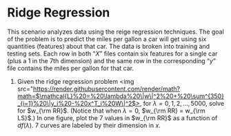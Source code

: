 # Ridge Regression
This scenario analyzes data using the reige regression techniques. The goal of the problem is to predict the miles per gallon a car will get using six quantities (features) about that car. The data is broken into training and testing sets. Each row in both “$X$” files contain six features for a single car (plus a 1 in the 7th dimension) and the same row in the corresponding “$y$” file contains the miles per gallon for that car.

1. Given the ridge regression problem <img src="https://render.githubusercontent.com/render/math?math=$\mathcal{L}%20=%20\lambda%20\|w\|^2%20+%20\sum^{350}_{i=1}%20\|y_i%20-%20x^T_i%20W\|^2$>, for $\lambda = 0,1,2,...,5000$, solve for $w_{\rm RR}$. (Notice that when $\lambda = 0$, $w_{\rm RR} = w_{\rm LS}$.) In one figure, plot the 7 values in $w_{\rm RR}$ as a function of $df(\lambda)$. 7 curves are labeled by their dimension in $x$.
